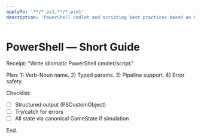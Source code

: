 ```yaml
---
applyTo: '**/*.ps1,**/*.psm1'
description: 'PowerShell cmdlet and scripting best practices based on Microsoft guidelines'
---
```


# PowerShell — Short Guide

Receipt: "Write idiomatic PowerShell cmdlet/script."

Plan: 1) Verb-Noun name. 2) Typed params. 3) Pipeline support. 4) Error safety.

Checklist:

- [ ] Structured output (PSCustomObject)
- [ ] Try/catch for errors
- [ ] All state via canonical GameState if simulation

End.

